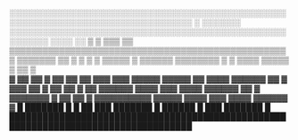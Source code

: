 ░░░░░░░░░░░░░░░░░░░░░░░░░░░░░░░░░░░░░░░░░░░░░░░░░░░░░░░░░░░░░░░░░░░░░░░░░░░░░░░░░░░
░ ░░░░░░░ ░░░░░░░░░░░░░░░░░░░░░░░░░░░░░░░░░░░░░░░░░░░░░░░░░░░░░░░░░ ░░░░ ░░
▒ ▒ ▒▒▒ ▒▒ ▒▒▒▒▒▒▒▒▒▒▒▒▒▒▒▒▒▒▒▒▒▒▒▒▒▒▒▒▒▒▒▒▒▒▒▒▒▒▒▒▒▒▒▒▒▒▒▒▒▒▒ ▒▒▒▒▒▒▒ ▒▒
▒ ▒ ▒ ▒ ▒▒▒▒▒ ▒ ▒▒▒▒▒▒ ▒▒▒▒▒▒▒▒ ▒ ▒ ▒▒▒▒ ▒▒▒▒▒ ▒ ▒▒ ▒  
▓ ▓▓ ▓▓ ▓ ▓▓ ▓▓ ▓▓ ▓▓▓ ▓▓▓ ▓▓▓▓▓ ▓▓▓▓▓ ▓▓ ▓▓▓▓ ▓▓▓▓▓▓ ▓▓
▓ ▓▓▓ ▓▓ ▓ ▓▓ ▓▓ ▓ ▓▓ ▓▓▓▓▓▓ ▓▓▓▓ ▓▓▓ ▓▓▓▓ ▓▓▓▓▓▓ ▓▓
▓ ▓▓▓▓▓▓▓ ▓ ▓▓ ▓▓ ▓ ▓▓▓▓▓▓▓▓▓▓ ▓▓▓▓▓ ▓▓▓▓ ▓▓▓ ▓▓▓▓ ▓▓▓▓▓▓ ▓
█ ███████ █ █ ██ ███ ███████ █ ██████ █ ███ ███████ █
███████████████████████████████████████████████████████████████████████████████████

<!-- By May 29th, Making wireframes, building contents, and HTML draft done by Hyunjung Joun -->
<!-- By May 29th, Part of making a prototype and reviewing done by Atsuya Inomata -->
<!-- Any contribution will be added here -->
